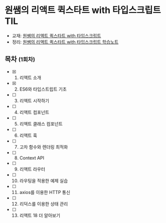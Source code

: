 # 원쌤의 리액트 퀵스타트 with 타입스크립트 TIL
- 교재: [원쌤의 리액트 퀵스타트 with 타입스크립트](https://www.aladin.co.kr/shop/wproduct.aspx?ItemId=304079769)
- 정리: [원쌤의 리액트 퀵스타트 with 타입스크립트 학습노트](TBD)


## 목차 <small>(1회차)</small>
- [x] 1. 리액트 소개
- [x] 2. ES6와 타입스트립트 기초
- [ ] 3. 리액트 시작하기
- [ ] 4. 리액트 컴포넌트
- [ ] 5. 리액트 클래스 컴포넌트
- [ ] 6. 리액트 훅
- [ ] 7. 고차 함수와 렌더링 최적화
- [ ] 8. Context API
- [ ] 9. 리액트 라우터
- [ ] 10. 라우팅을 적용한 예제 실습
- [ ] 11. axios를 이용한 HTTP 통신
- [ ] 12. 리덕스를 이용한 상태 관리
- [ ] 13. 리액트 18 더 알아보기
